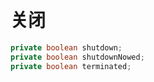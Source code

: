 # 关闭

```java
private boolean shutdown;
private boolean shutdownNowed;
private boolean terminated;
```
